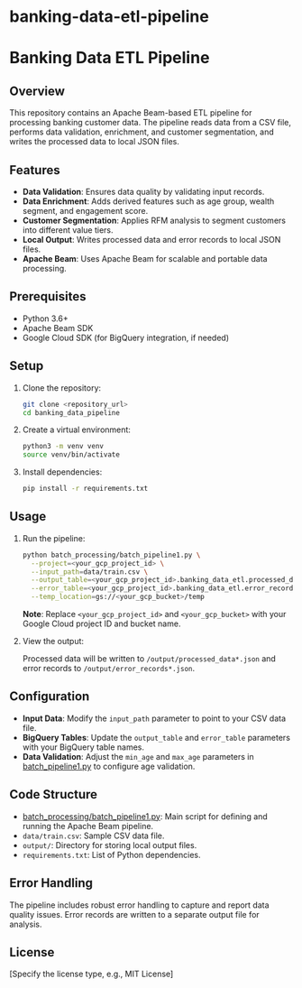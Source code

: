# banking-data-etl-pipeline
# Banking Data ETL Pipeline

## Overview

This repository contains an Apache Beam-based ETL pipeline for processing banking customer data. The pipeline reads data from a CSV file, performs data validation, enrichment, and customer segmentation, and writes the processed data to local JSON files.

## Features

- **Data Validation**: Ensures data quality by validating input records.
- **Data Enrichment**: Adds derived features such as age group, wealth segment, and engagement score.
- **Customer Segmentation**: Applies RFM analysis to segment customers into different value tiers.
- **Local Output**: Writes processed data and error records to local JSON files.
- **Apache Beam**: Uses Apache Beam for scalable and portable data processing.

## Prerequisites

- Python 3.6+
- Apache Beam SDK
- Google Cloud SDK (for BigQuery integration, if needed)

## Setup

1.  Clone the repository:

    ```bash
    git clone <repository_url>
    cd banking_data_pipeline
    ```

2.  Create a virtual environment:

    ```bash
    python3 -m venv venv
    source venv/bin/activate
    ```

3.  Install dependencies:

    ```bash
    pip install -r requirements.txt
    ```

## Usage

1.  Run the pipeline:

    ```bash
    python batch_processing/batch_pipeline1.py \
      --project=<your_gcp_project_id> \
      --input_path=data/train.csv \
      --output_table=<your_gcp_project_id>.banking_data_etl.processed_data \
      --error_table=<your_gcp_project_id>.banking_data_etl.error_records \
      --temp_location=gs://<your_gcp_bucket>/temp
    ```

    **Note**: Replace `<your_gcp_project_id>` and `<your_gcp_bucket>` with your Google Cloud project ID and bucket name.

2.  View the output:

    Processed data will be written to `/output/processed_data*.json` and error records to `/output/error_records*.json`.

## Configuration

-   **Input Data**: Modify the `input_path` parameter to point to your CSV data file.
-   **BigQuery Tables**: Update the `output_table` and `error_table` parameters with your BigQuery table names.
-   **Data Validation**: Adjust the `min_age` and `max_age` parameters in [batch_pipeline1.py](cci:7://file:///Users/krishnavardhan/banking_data_pipeline_gcp/batch_processing/batch_pipeline1.py:0:0-0:0) to configure age validation.

## Code Structure

-   [batch_processing/batch_pipeline1.py](cci:7://file:///Users/krishnavardhan/banking_data_pipeline_gcp/batch_processing/batch_pipeline1.py:0:0-0:0): Main script for defining and running the Apache Beam pipeline.
-   `data/train.csv`: Sample CSV data file.
-   `output/`: Directory for storing local output files.
-   `requirements.txt`: List of Python dependencies.

## Error Handling

The pipeline includes robust error handling to capture and report data quality issues. Error records are written to a separate output file for analysis.

## License

[Specify the license type, e.g., MIT License]